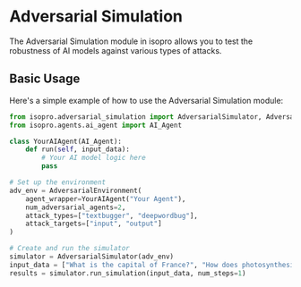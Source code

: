 # Adversarial Simulation

The Adversarial Simulation module in isopro allows you to test the robustness of AI models against various types of attacks.

## Basic Usage

Here's a simple example of how to use the Adversarial Simulation module:

```python
from isopro.adversarial_simulation import AdversarialSimulator, AdversarialEnvironment
from isopro.agents.ai_agent import AI_Agent

class YourAIAgent(AI_Agent):
    def run(self, input_data):
        # Your AI model logic here
        pass

# Set up the environment
adv_env = AdversarialEnvironment(
    agent_wrapper=YourAIAgent("Your Agent"),
    num_adversarial_agents=2,
    attack_types=["textbugger", "deepwordbug"],
    attack_targets=["input", "output"]
)

# Create and run the simulator
simulator = AdversarialSimulator(adv_env)
input_data = ["What is the capital of France?", "How does photosynthesis work?"]
results = simulator.run_simulation(input_data, num_steps=1)
```
